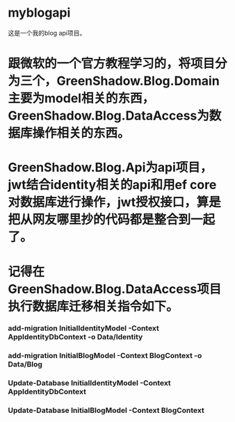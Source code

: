 # myblogapi
这是一个我的blog api项目。
# 跟微软的一个官方教程学习的，将项目分为三个，GreenShadow.Blog.Domain主要为model相关的东西，GreenShadow.Blog.DataAccess为数据库操作相关的东西。
# GreenShadow.Blog.Api为api项目，jwt结合identity相关的api和用ef core对数据库进行操作，jwt授权接口，算是把从网友哪里抄的代码都是整合到一起了。
# 记得在GreenShadow.Blog.DataAccess项目执行数据库迁移相关指令如下。
### add-migration InitialIdentityModel -Context AppIdentityDbContext -o Data/Identity  
### add-migration InitialBlogModel -Context BlogContext -o Data/Blog
### Update-Database InitialIdentityModel -Context AppIdentityDbContext
### Update-Database InitialBlogModel -Context BlogContext
